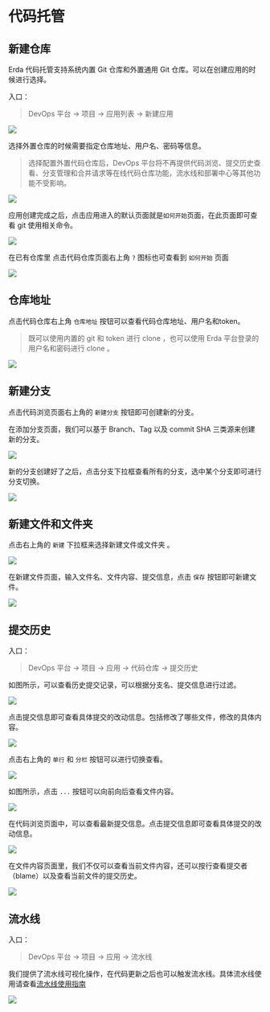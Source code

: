 # 代码托管

## 新建仓库

Erda 代码托管支持系统内置 Git 仓库和外置通用 Git 仓库。可以在创建应用的时候进行选择。

入口：

> DevOps 平台 -> 项目 -> 应用列表 -> 新建应用

![](http://terminus-paas.oss-cn-hangzhou.aliyuncs.com/paas-doc/2021/08/09/6ffaf64e-ffce-4d6a-98bb-7d84d5508d06.png)

选择外置仓库的时候需要指定仓库地址、用户名、密码等信息。

> 选择配置外置代码仓库后，DevOps 平台将不再提供代码浏览、提交历史查看、分支管理和合并请求等在线代码仓库功能，流水线和部署中心等其他功能不受影响。

![](http://terminus-paas.oss-cn-hangzhou.aliyuncs.com/paas-doc/2021/08/09/04d76f31-50b9-4783-9496-f9a5c6ef2500.png)

应用创建完成之后，点击应用进入的默认页面就是`如何开始`页面，在此页面即可查看 git 使用相关命令。

![](http://terminus-paas.oss-cn-hangzhou.aliyuncs.com/paas-doc/2021/08/09/f1b14747-a46c-47be-9361-cac127ef2714.png)

在已有仓库里 点击代码仓库页面右上角 `?` 图标也可查看到 `如何开始` 页面

![](http://terminus-paas.oss-cn-hangzhou.aliyuncs.com/paas-doc/2021/08/09/7f2fa162-12b0-44e9-b20e-e304426a05d4.png)

## 仓库地址

点击代码仓库右上角 `仓库地址` 按钮可以查看代码仓库地址、用户名和token。

> 既可以使用内置的 git 和 token 进行 clone ，也可以使用 Erda 平台登录的用户名和密码进行 clone 。

![](http://terminus-paas.oss-cn-hangzhou.aliyuncs.com/paas-doc/2021/08/09/d13b82ee-1b91-4b8d-a783-e7e1332e1279.png)

## 新建分支

点击代码浏览页面右上角的 `新建分支` 按钮即可创建新的分支。

在添加分支页面，我们可以基于 Branch、Tag 以及 commit SHA 三类源来创建新的分支。

![](http://terminus-paas.oss-cn-hangzhou.aliyuncs.com/paas-doc/2021/08/09/6702b625-b589-475d-816f-85250d9cf495.png)

新的分支创建好了之后，点击分支下拉框查看所有的分支，选中某个分支即可进行分支切换。

![](http://terminus-paas.oss-cn-hangzhou.aliyuncs.com/paas-doc/2021/08/09/6dd40cdd-9823-49b8-8863-f7f5c1757f1c.png)

## 新建文件和文件夹

点击右上角的 `新建` 下拉框来选择新建文件或文件夹 。

![](http://terminus-paas.oss-cn-hangzhou.aliyuncs.com/paas-doc/2021/08/09/a70b2462-6b01-4f49-84b0-c5083d33bcf0.png)

在新建文件页面，输入文件名、文件内容、提交信息，点击 `保存` 按钮即可新建文件。

![](http://terminus-paas.oss-cn-hangzhou.aliyuncs.com/paas-doc/2021/08/09/984af3b8-dceb-46d0-b4e9-ca00672f57a2.png)

## 提交历史

入口：

> DevOps 平台 -> 项目 -> 应用 -> 代码仓库 -> 提交历史

如图所示，可以查看历史提交记录，可以根据分支名、提交信息进行过滤。

![](http://terminus-paas.oss-cn-hangzhou.aliyuncs.com/paas-doc/2021/08/09/b3ba44ba-0d22-46f9-88e2-4fc30ead9364.png)

点击提交信息即可查看具体提交的改动信息。包括修改了哪些文件，修改的具体内容。

![](http://terminus-paas.oss-cn-hangzhou.aliyuncs.com/paas-doc/2021/08/09/37003654-54c1-42a4-ab22-5ca2c5ede51a.png)

点击右上角的 `单行` 和 `分栏` 按钮可以进行切换查看。

![](http://terminus-paas.oss-cn-hangzhou.aliyuncs.com/paas-doc/2021/08/09/d6348883-2499-4690-a86b-f246ac0c5409.png)

如图所示，点击 `...` 按钮可以向前向后查看文件内容。

![](http://terminus-paas.oss-cn-hangzhou.aliyuncs.com/paas-doc/2021/08/09/3e6b558f-c264-4544-b677-d7d717e2c7f6.png)

在代码浏览页面中，可以查看最新提交信息。点击提交信息即可查看具体提交的改动信息。

![](http://terminus-paas.oss-cn-hangzhou.aliyuncs.com/paas-doc/2021/08/10/aa69e6a6-1e2f-492a-a41f-3a7ccf83164c.png)

在文件内容页面里，我们不仅可以查看当前文件内容，还可以按行查看提交者（blame）以及查看当前文件的提交历史。

![](http://terminus-paas.oss-cn-hangzhou.aliyuncs.com/paas-doc/2021/08/09/ae543f18-1c2a-40ef-921e-117f83ebe9bb.png)

## 流水线

入口：

> DevOps 平台 -> 项目 -> 应用 -> 流水线

我们提供了流水线可视化操作，在代码更新之后也可以触发流水线。具体流水线使用请查看[流水线使用指南](../cicd-pipeline/pipeline-yml-graph )

![](http://terminus-paas.oss-cn-hangzhou.aliyuncs.com/paas-doc/2021/08/09/09dc3c65-84cd-4beb-8a6c-03e55c4c690c.png)





